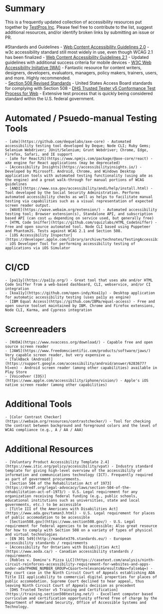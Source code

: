 # Summary 

This is a frequently updated collection of accessibility resources put together by [TestPros Inc](https://www.testpros.com). Please feel free to contribute to the list, suggest additional resources, and/or identify broken links by submitting an issue or PR. 

#Standards and Guidelines
    - [Web Content Accessibility Guidelines 2.0](https://www.w3.org/TR/WCAG20/) - w3c accessibility standard still most widely in use, even though WCAG 2.1 has been finalized
    - [Web Content Accessibility Guidelines 2.1](https://www.w3.org/TR/WCAG21/) - Updated guidelines with additional success criteria for mobile devices
    - [W3C Web Accessibility Iniitative (WAI)](https://www.w3.org/WAI/) - Fantastic resource for content writers, designers, developers, evaluators, managers, policy makers, trainers, users, and more. Highly recommended.    
    - [Section 508 Revised Standards](https://www.access-board.gov/guidelines-and-standards/communications-and-it/about-the-ict-refresh/final-rule/text-of-the-standards-and-guidelines) - United States Access Board standards for complying with Section 508
    - [DHS Trusted Tester v5 Conformance Test Process for Web](https://section508coordinators.github.io/TrustedTester/) - Extensive test process that is quickly being considered standard within the U.S. federal government.

# Automated / Psuedo-manual Testing Tools
    - [aXe](https://github.com/dequelabs/axe-core) - Automated accessibility testing tool developed by Deque; Node CLI; Ruby Gems; Selenium Webdriver; JUnit/Selenium; Grunt Webdriver; Chrome, Edge, Firefox, Safari, and IE support 
    - [aXe for ReactJS](https://www.npmjs.com/package/@axe-core/react) - aXe engine for React applications (may be deprecated)
    - [Accessibility Insights](https://accessibilityinsights.io/) - Developed by Microsoft. Android, Chrome, and Windows Desktop application tools with automated testing functionality (using aXe as the engine) and a great walk-through for manual portions of WCAG guidelines
    - [ANDI](https://www.ssa.gov/accessibility/andi/help/install.html) - Tool developed by the Social Security Administration. Performs automated accessibility checks as well as helps to facilitate manual testing via capabilities such as a visual representation of expected screen reader output.
    - [WAVE](https://wave.webaim.org/extension/) - Automated accessibility testing tool; Browser extension(s), Standalone API, and subscription based API (can cost 💵 depending on service used, but generally free)
    - [HTML Code Sniffer](https://github.com/squizlabs/HTML_CodeSniffer) - Free and open source automated tool. Node CLI based using Puppeteer and PhantomJS. Tests against WCAG 2.1 and Section 508.
    - [iOS Accessibility Inspector](https://developer.apple.com/library/archive/technotes/TestingAccessibilityOfiOSApps/TestingtheAccessibilityofiOSApps/TestingtheAccessibilityofiOSApps.html) - iOS Developer Tool for performing accessibility testing of applications via iOS Simulator

# CI/CD
    - [pa11y](https://pa11y.org/) - Great tool that uses aXe and/or HTML Code Sniffer from a web-based dashboard, CLI, webservice, and/or CI integration 
    - [koa11y](https://github.com/open-indy/Koa11y) - Desktop application for automatic accessibility testing (uses pa11y as engine)
    - [IBM Equal Access](https://github.com/IBMa/equal-access) - Free and open source toolset maintained by IBM. Chrome and Firefox extensions, Node CLI, Karma, and Cypress integration

# Screenreaders
    - [NVDA](https://www.nvaccess.org/download/) - Capable free and open source screen reader
    - [JAWS](https://www.freedomscientific.com/products/software/jaws/) Very capable screen reader, but very expensive 💵
    - [TalkBack (Android)](https://support.google.com/accessibility/android/answer/6283677?hl=en) - Android screen reader (among other capabilities) available in Play Store 
    - [VoiceOver (IOS)](https://www.apple.com/accessibility/iphone/vision/) - Apple's iOS native screen reader (among other capabilities)

# Additional Tools
    - [Color Contrast Checker](https://webaim.org/resources/contrastchecker/) - Tool for checking the contrast between background and foreground colors and the level of WCAG compliance (e.g., A / AA / AAA)

# Additional Resources
    - [Voluntary Product Accessibility Template 2.4](https://www.itic.org/policy/accessibility/vpat) - Industry standard template for giving high-level overview of the accessibility of information and communications technology (ICT). Frequently required as part of government procurements.
    - [Section 504 of the Rehabilitation Act of 1973](https://dredf.org/legal-advocacy/laws/section-504-of-the-rehabilitation-act-of-1973/) - U.S. Legal requirement for any organization receiving federal funding (e.g., public schools, educational institutions such as universities, state and local governments, etc.) to be accessible
    - [Title III of the Americans with Disabilities Act](https://www.ada.gov/taman3.html) - U.S. Legal requirement for places of public accomodation to be accessible
    - [Section508.gov](https://www.section508.gov/) - U.S. Legal requirement for federal agencies to be accessible; Also great resource for how to comply with Section 508 on a variety of types of physical and virtual technologies
    - [EN 301 549](http://mandate376.standards.eu/) - European accessibility standards / requirements
    - [Accessibility for Ontarians with Disabilities Act](https://www.aoda.ca/) - Canadian accessibility standards / requirements
    - [Robles v. Domino's Pizza LLC](https://casetext.com/analysis/ninth-circuit-reinforces-accessibility-requirement-for-websites-and-apps-under-ada?PHONE_NUMBER_GROUP=C&sort=relevance&resultsNav=false&q=) - Key court case in the Ninth Circuit Court of Appeals establishing ADA Title III applicability to commercial digital properties for places of public accomodation. Supreme Court declined to hear appeal, thus leaving Ninth Circuit Court of Appeals decision as precedent
    - [DHS Trusted Tester v5 Training and Certification](https://training.section508testing.net/) - Excellent computer based curriculum and certification opportunity offered free of charge by the Department of Homeland Security, Office of Accessible Systems and Technology.
